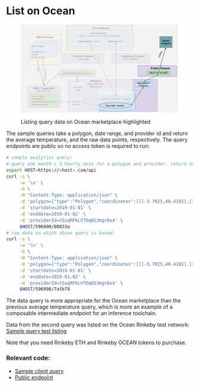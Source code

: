 # List on Ocean

<figure><img src="../../.gitbook/assets/list (1).png" alt=""><figcaption><p>Listing query data on Ocean marketplace highlighted</p></figcaption></figure>



The sample queries take a polygon, date range, and provider id and return the average temperature, and the raw data points, respectively. The query endpoints are public so no access token is required to run:

```bash
# sample analytics query:
# query one month's 3 hourly data for a polygon and provider, return average temperature.
export HOST=https://<host>.com/api
curl -s \
     -w '\n' \
     -G \
     -H "Content-Type: application/json" \
     -d 'polygon={"type":"Polygon","coordinates":[[[-3.7025,40.4165],[3,60],[6,90],[-3.7025,40.4165]]]}' \
     -d 'startdate=2019-01-01' \
     -d 'enddate=2019-01-02' \
     -d 'providerId=tSuqRPkLVfDqQG3mgr0x4' \
     $HOST/596090/00833a
# raw data on which above query is based:
curl -s \
     -w '\n' \
     -G \
     -H "Content-Type: application/json" \
     -d 'polygon={"type":"Polygon","coordinates":[[[-3.7025,40.4165],[3,60],[6,90],[-3.7025,40.4165]]]}' \
     -d 'startdate=2019-01-01' \
     -d 'enddate=2019-01-02' \
     -d 'providerId=tSuqRPkLVfDqQG3mgr0x4' \
     $HOST/596090/7afb79
```

The data query is more appropriate for the Ocean marketplace than the previous average temperature query, which is more an example of a composable intermediate endpoint for an inference toolchain.

Data from the second query was listed on the Ocean Rinkeby test network: [Sample query test listing](https://market.oceanprotocol.com/asset/did:op:6408cb610c9efec38055ccbcaa4dfd6a2e4ff03e95bbf202e4b612a88ac025a5)&#x20;

Note that you need Rinkeby ETH and Rinkeby OCEAN tokens to purchase.

### Relevant code:

* [Sample client query](https://github.com/MRV-Studio/openmrv-server/blob/main/src/test/avg.query.ts)
* [Public endpoint](https://github.com/MRV-Studio/openmrv-server/blob/main/src/controller/public.controller.ts)
